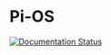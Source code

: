 # Pi-OS

[![Documentation Status](https://readthedocs.org/projects/pi-os/badge/?version=latest)](https://pi-os.readthedocs.io/en/latest/?badge=latest)
